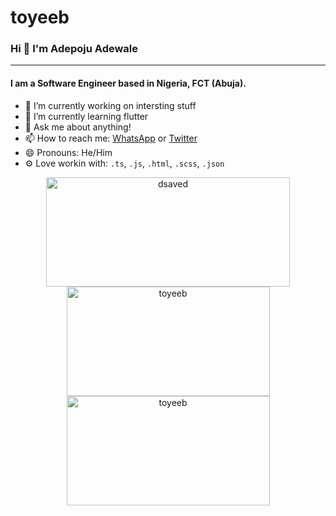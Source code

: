 
<!--
**AdepojuToyeeb/AdepojuToyeeb** is a ✨ _special_ ✨ repository because its `README.md` (this file) appears on your GitHub profile.

Here are some ideas to get you started:

- 🔭 I’m currently working on ...
- 🌱 I’m currently learning ...
- 👯 I’m looking to collaborate on ...
- 🤔 I’m looking for help with ...
- 💬 Ask me about ...
- 📫 How to reach me: ...
- 😄 Pronouns: ...
- ⚡ Fun fact: ...
-->


# toyeeb

### Hi 👋 I'm Adepoju Adewale
---

#### I am a Software Engineer based in Nigeria, FCT (Abuja).

- 🔭 I’m currently working on intersting stuff
- 🌱 I’m currently learning flutter
- 💬 Ask me about anything!
- 📫 How to reach me: <a href="https://wa.me/+8112213729">WhatsApp</a> or <a href="https://twitter.com/_tweeby">Twitter</a>
- 😄 Pronouns: He/Him
- ⚙️ Love workin with: `.ts`, `.js`, `.html`, `.scss`, `.json`


<div align="center">
  <a href="https://github.com/anuraghazra/github-readme-stats" title="Go to Source">
    <img
      align="center"
      height="175"
      width="390"
    src="https://github-readme-stats.vercel.app/api?username=AdepojuToyeeb&show_icons=true&locale=en&theme=merko"
      alt="dsaved"
    />
  </a>
  <a href="https://github.com/anuraghazra/github-readme-stats">
    <img
      width="325"
      height="175"
      align="center"
      src="https://github-readme-stats.vercel.app/api/top-langs?username=AdepojuToyeeb&show_icons=true&locale=en&layout=compact&theme=merko"
      alt="toyeeb"
    />
  </a>
    <a href="https://github.com/anuraghazra/github-readme-stats">
    <img
      width="325"
      height="175"
      align="center"
     src="https://github-readme-streak-stats.herokuapp.com/?user=AdepojuToyeeb&theme=merko"
    alt="toyeeb"
    />
  </a>
</div>

